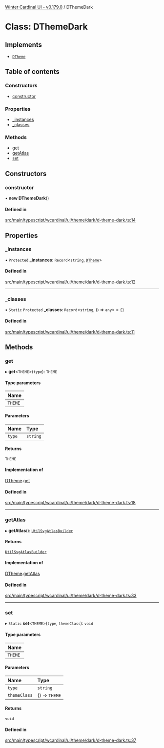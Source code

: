 [Winter Cardinal UI - v0.179.0](../index.md) / DThemeDark

# Class: DThemeDark

## Implements

- [`DTheme`](../interfaces/DTheme.md)

## Table of contents

### Constructors

- [constructor](DThemeDark.md#constructor)

### Properties

- [\_instances](DThemeDark.md#_instances)
- [\_classes](DThemeDark.md#_classes)

### Methods

- [get](DThemeDark.md#get)
- [getAtlas](DThemeDark.md#getatlas)
- [set](DThemeDark.md#set)

## Constructors

### constructor

• **new DThemeDark**()

#### Defined in

[src/main/typescript/wcardinal/ui/theme/dark/d-theme-dark.ts:14](https://github.com/winter-cardinal/winter-cardinal-ui/blob/v0.179.0/src/main/typescript/wcardinal/ui/theme/dark/d-theme-dark.ts#L14)

## Properties

### \_instances

• `Protected` **\_instances**: `Record`<`string`, [`DTheme`](../interfaces/DTheme.md)\>

#### Defined in

[src/main/typescript/wcardinal/ui/theme/dark/d-theme-dark.ts:12](https://github.com/winter-cardinal/winter-cardinal-ui/blob/v0.179.0/src/main/typescript/wcardinal/ui/theme/dark/d-theme-dark.ts#L12)

___

### \_classes

▪ `Static` `Protected` **\_classes**: `Record`<`string`, () => `any`\> = `{}`

#### Defined in

[src/main/typescript/wcardinal/ui/theme/dark/d-theme-dark.ts:11](https://github.com/winter-cardinal/winter-cardinal-ui/blob/v0.179.0/src/main/typescript/wcardinal/ui/theme/dark/d-theme-dark.ts#L11)

## Methods

### get

▸ **get**<`THEME`\>(`type`): `THEME`

#### Type parameters

| Name |
| :------ |
| `THEME` |

#### Parameters

| Name | Type |
| :------ | :------ |
| `type` | `string` |

#### Returns

`THEME`

#### Implementation of

[DTheme](../interfaces/DTheme.md).[get](../interfaces/DTheme.md#get)

#### Defined in

[src/main/typescript/wcardinal/ui/theme/dark/d-theme-dark.ts:18](https://github.com/winter-cardinal/winter-cardinal-ui/blob/v0.179.0/src/main/typescript/wcardinal/ui/theme/dark/d-theme-dark.ts#L18)

___

### getAtlas

▸ **getAtlas**(): [`UtilSvgAtlasBuilder`](UtilSvgAtlasBuilder.md)

#### Returns

[`UtilSvgAtlasBuilder`](UtilSvgAtlasBuilder.md)

#### Implementation of

[DTheme](../interfaces/DTheme.md).[getAtlas](../interfaces/DTheme.md#getatlas)

#### Defined in

[src/main/typescript/wcardinal/ui/theme/dark/d-theme-dark.ts:33](https://github.com/winter-cardinal/winter-cardinal-ui/blob/v0.179.0/src/main/typescript/wcardinal/ui/theme/dark/d-theme-dark.ts#L33)

___

### set

▸ `Static` **set**<`THEME`\>(`type`, `themeClass`): `void`

#### Type parameters

| Name |
| :------ |
| `THEME` |

#### Parameters

| Name | Type |
| :------ | :------ |
| `type` | `string` |
| `themeClass` | () => `THEME` |

#### Returns

`void`

#### Defined in

[src/main/typescript/wcardinal/ui/theme/dark/d-theme-dark.ts:37](https://github.com/winter-cardinal/winter-cardinal-ui/blob/v0.179.0/src/main/typescript/wcardinal/ui/theme/dark/d-theme-dark.ts#L37)
